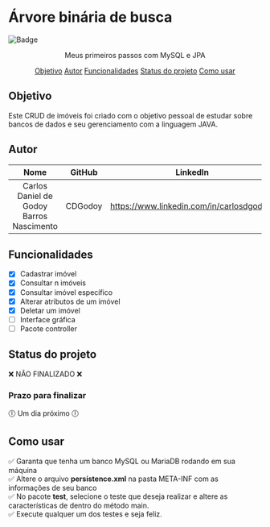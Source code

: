 

# Árvore binária de busca
![Badge](https://img.shields.io/badge/license-MIT-green)
<p align="center">Meus primeiros passos com MySQL e JPA</p>
<p align="center">
  <a href="#Objetivo">Objetivo</a>
  <a href="#Autor">Autor</a>
  <a href="#Funcionalidades">Funcionalidades</a>
  <a href="#Status Do Projeto">Status do projeto</a>
  <a href="#Como usar">Como usar</a>
</p>

## Objetivo
<p>Este CRUD de imóveis foi criado com o objetivo pessoal de estudar sobre bancos de dados e seu gerenciamento com a linguagem JAVA.</p>

## Autor


| Nome | GitHub |LinkedIn|
| :---: | :---: |:---: |
| Carlos Daniel de Godoy Barros Nascimento  | CDGodoy |https://www.linkedin.com/in/carlosdgodoy/|


## Funcionalidades
- [x] Cadastrar imóvel
- [x] Consultar n imóveis
- [x] Consultar imóvel específico
- [x] Alterar atributos de um imóvel
- [x] Deletar um imóvel
- [ ] Interface gráfica
- [ ] Pacote controller 

## Status do projeto
:x: NÃO FINALIZADO :x:
### Prazo para finalizar
:clock6: Um dia próximo :clock6: 

## Como usar
:white_check_mark: Garanta que tenha um banco MySQL ou MariaDB rodando em sua máquina<br>
:white_check_mark: Altere o arquivo <b>persistence.xml</b> na pasta META-INF com as informações de seu banco<br>
:white_check_mark: No pacote <b>test</b>, selecione o teste que deseja realizar e altere as características de dentro do método main.<br>
 :white_check_mark: Execute qualquer um dos testes e seja feliz.<br>
